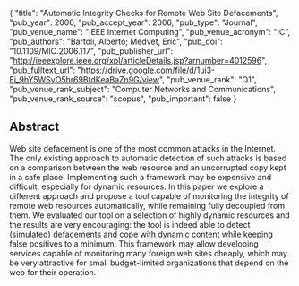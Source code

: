 {
  "title": "Automatic Integrity Checks for Remote Web Site Defacements",
  "pub_year": 2006,
  "pub_accept_year": 2006,
  "pub_type": "Journal",
  "pub_venue_name": "IEEE Internet Computing",
  "pub_venue_acronym": "IC",
  "pub_authors": "Bartoli, Alberto; Medvet, Eric",
  "pub_doi": "10.1109/MIC.2006.117",
  "pub_publisher_url": "http://ieeexplore.ieee.org/xpl/articleDetails.jsp?arnumber=4012596",
  "pub_fulltext_url": "https://drive.google.com/file/d/1ui3-Ei_9hY5WSyO5hr69BtdKeaBaZn9G/view",
  "pub_venue_rank": "Q1",
  "pub_venue_rank_subject": "Computer Networks and Communications",
  "pub_venue_rank_source": "scopus",
  "pub_important": false
}

## Abstract
Web site defacement is one of the most common attacks in the Internet. The only existing approach to automatic detection of such attacks is based on a comparison between the web resource and an uncorrupted copy kept in a safe place. Implementing such a framework may be expensive and difficult, especially for dynamic resources. In this paper we explore a different approach and propose a tool capable of monitoring the integrity of remote web resources automatically, while remaining fully decoupled from them. We evaluated our tool on a selection of highly dynamic resources and the results are very encouraging: the tool is indeed able to detect (simulated) defacements and cope with dynamic content while keeping false positives to a minimum. This framework may allow developing services capable of monitoring many foreign web sites cheaply, which may be very attractive for small budget-limited organizations that depend on the web for their operation.
